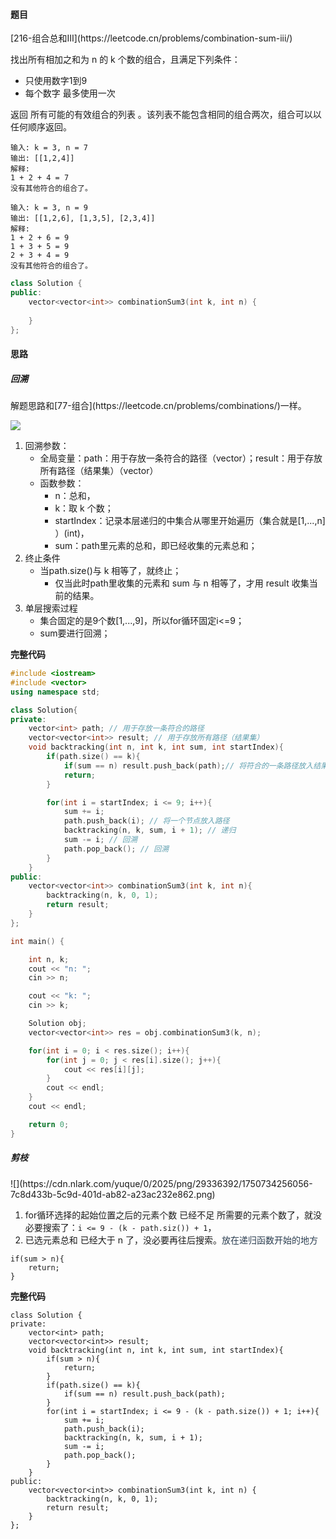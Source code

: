 <h4 id="ydsrV">题目</h4>
[216-组合总和Ⅲ](https://leetcode.cn/problems/combination-sum-iii/)

找出所有相加之和为 n 的 k 个数的组合，且满足下列条件：

+ 只使用数字1到9
+ 每个数字 最多使用一次

返回 所有可能的有效组合的列表 。该列表不能包含相同的组合两次，组合可以以任何顺序返回。

```plain
输入: k = 3, n = 7
输出: [[1,2,4]]
解释:
1 + 2 + 4 = 7
没有其他符合的组合了。
```

```plain
输入: k = 3, n = 9
输出: [[1,2,6], [1,3,5], [2,3,4]]
解释:
1 + 2 + 6 = 9
1 + 3 + 5 = 9
2 + 3 + 4 = 9
没有其他符合的组合了。
```

```cpp
class Solution {
public:
    vector<vector<int>> combinationSum3(int k, int n) {
        
    }
};
```

<h4 id="LpTyM">思路</h4>
<h5 id="CVJ8F">回溯</h5>
解题思路和[77-组合](https://leetcode.cn/problems/combinations/)一样。

![](https://cdn.nlark.com/yuque/0/2025/png/29336392/1750734225129-842cbfa5-2bb8-4e4e-bc84-aa5ad15f842e.png)

1. 回溯参数：
    - 全局变量：path：用于存放一条符合的路径（vector）；result：用于存放所有路径（结果集）（vector<vector>）
    - 函数参数：
        * n：总和，
        * k：取 k 个数；
        * startIndex：记录本层递归的中集合从哪里开始遍历（集合就是[1,...,n] ）(int)，
        * sum：path里元素的总和，即已经收集的元素总和；
2. 终止条件
    - 当path.size()与 k 相等了，就终止；
        * 仅当此时path里收集的元素和 sum 与 n 相等了，才用 result 收集当前的结果。
3. 单层搜索过程
    - 集合固定的是9个数[1,...,9]，所以for循环固定i<=9；
    - sum要进行回溯；

**完整代码**

```cpp
#include <iostream>
#include <vector>
using namespace std;

class Solution{
private:
    vector<int> path; // 用于存放一条符合的路径
    vector<vector<int>> result; // 用于存放所有路径（结果集）
    void backtracking(int n, int k, int sum, int startIndex){
        if(path.size() == k){
            if(sum == n) result.push_back(path);// 将符合的一条路径放入结果集
            return;
        }

        for(int i = startIndex; i <= 9; i++){
            sum += i;
            path.push_back(i); // 将一个节点放入路径
            backtracking(n, k, sum, i + 1); // 递归
            sum -= i; // 回溯
            path.pop_back(); // 回溯
        }
    }
public:
    vector<vector<int>> combinationSum3(int k, int n){
        backtracking(n, k, 0, 1);
        return result;
    }
};

int main() {

    int n, k;
    cout << "n: ";
    cin >> n;

    cout << "k: ";
    cin >> k;

    Solution obj;
    vector<vector<int>> res = obj.combinationSum3(k, n);

    for(int i = 0; i < res.size(); i++){
        for(int j = 0; j < res[i].size(); j++){
            cout << res[i][j];
        }
        cout << endl;
    }
    cout << endl;

    return 0;
}
```

<h5 id="eKufG">剪枝</h5>
![](https://cdn.nlark.com/yuque/0/2025/png/29336392/1750734256056-7c8d433b-5c9d-401d-ab82-a23ac232e862.png)

1. for循环选择的起始位置之后的元素个数 已经不足 所需要的元素个数了，就没必要搜索了：`i <= 9 - (k - path.siz()) + 1`，
2. 已选元素总和 已经大于 n 了，没必要再往后搜索。<font style="color:rgb(44, 62, 80);">放在递归函数开始的地方</font>

```plain
if(sum > n){
    return;
}
```

**完整代码**

```plain
class Solution {
private:
    vector<int> path;
    vector<vector<int>> result;
    void backtracking(int n, int k, int sum, int startIndex){
        if(sum > n){
            return;
        }
        if(path.size() == k){
            if(sum == n) result.push_back(path);
        }
        for(int i = startIndex; i <= 9 - (k - path.size()) + 1; i++){
            sum += i;
            path.push_back(i);
            backtracking(n, k, sum, i + 1);
            sum -= i;
            path.pop_back();
        }
    }
public:
    vector<vector<int>> combinationSum3(int k, int n) {
        backtracking(n, k, 0, 1);
        return result;
    }
};
```

